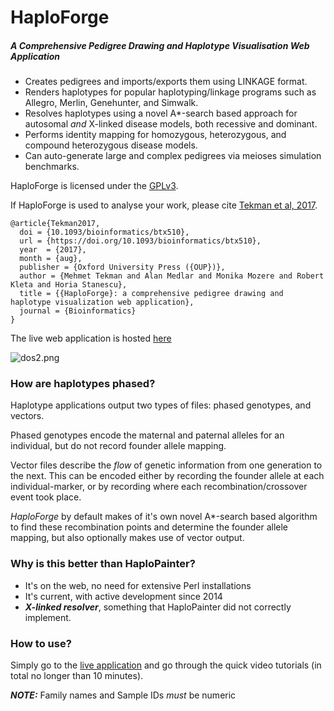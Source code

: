 # HaploForge #

##### A Comprehensive Pedigree Drawing and Haplotype Visualisation Web Application #####

 * Creates pedigrees and imports/exports them using LINKAGE format.
 * Renders haplotypes for popular haplotyping/linkage programs such as Allegro, Merlin, Genehunter, and Simwalk.
 * Resolves haplotypes using a novel A\*-search based approach for autosomal *and* X-linked disease models, both recessive and dominant. 
 * Performs identity mapping for homozygous, heterozygous, and compound heterozygous disease models.
 * Can auto-generate large and complex pedigrees via meioses simulation benchmarks.

HaploForge is licensed under the [GPLv3](https://www.gnu.org/licenses/gpl-3.0.en.html). 

If HaploForge is used to analyse your work, please cite [Tekman et al, 2017](https://doi.org/10.1093/bioinformatics/btx510).

    @article{Tekman2017,
      doi = {10.1093/bioinformatics/btx510},
      url = {https://doi.org/10.1093/bioinformatics/btx510},
      year  = {2017},
      month = {aug},
      publisher = {Oxford University Press ({OUP})},
      author = {Mehmet Tekman and Alan Medlar and Monika Mozere and Robert Kleta and Horia Stanescu},
      title = {{HaploForge}: a comprehensive pedigree drawing and haplotype visualization web application},
      journal = {Bioinformatics}
    }

The live web application is hosted [here](https://mtekman.github.io/haploforge/)

![dos2.png](https://user-images.githubusercontent.com/20641402/27394280-860f8124-56a3-11e7-87ba-205b82a31055.png)


### How are haplotypes phased? ###

Haplotype applications output two types of files: phased genotypes, and vectors.

Phased genotypes encode the maternal and paternal alleles for an individual, but do not record founder allele mapping.

Vector files describe the *flow* of genetic information from one generation to the next. This can be encoded either by recording the founder allele at each individual-marker, or by recording where each recombination/crossover event took place. 

*HaploForge* by default makes of it's own novel A\*-search based algorithm to find these recombination points and determine the founder allele mapping, but also optionally makes use of vector output.


### Why is this better than HaploPainter? ###

* It's on the web, no need for extensive Perl installations
* It's current, with active development since 2014
* ***X-linked resolver***, something that HaploPainter did not correctly implement.


### How to use? ###

Simply go to the [live application](https://mtekman.github.io/haploforge/) and go through the quick video tutorials (in total no longer than 10 minutes).


***NOTE:*** Family names and Sample IDs *must* be numeric
